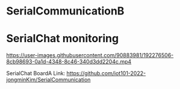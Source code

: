 # SerialCommunicationB


# SerialChat monitoring
https://user-images.githubusercontent.com/90883981/192276506-8cb98693-0a1d-4348-8c46-340d3dd2204c.mp4


SerialChat BoardA Link: https://github.com/iot101-2022-jongminKim/SerialCommunication
